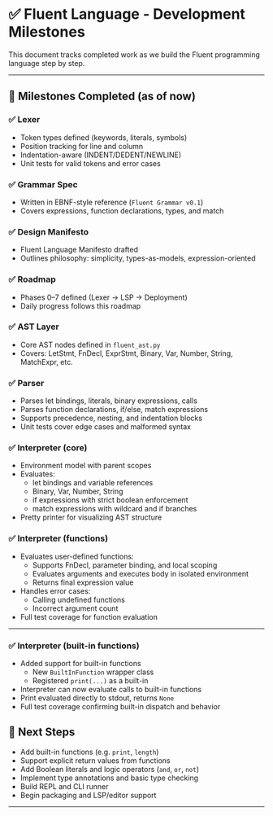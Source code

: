 # ✅ Fluent Language - Development Milestones

This document tracks completed work as we build the Fluent programming language step by step.

---

## 📅 Milestones Completed (as of now)

### ✅ Lexer
- Token types defined (keywords, literals, symbols)
- Position tracking for line and column
- Indentation-aware (INDENT/DEDENT/NEWLINE)
- Unit tests for valid tokens and error cases

### ✅ Grammar Spec
- Written in EBNF-style reference (`Fluent Grammar v0.1`)
- Covers expressions, function declarations, types, and match

### ✅ Design Manifesto
- Fluent Language Manifesto drafted
- Outlines philosophy: simplicity, types-as-models, expression-oriented

### ✅ Roadmap
- Phases 0–7 defined (Lexer → LSP → Deployment)
- Daily progress follows this roadmap

### ✅ AST Layer
- Core AST nodes defined in `fluent_ast.py`
- Covers: LetStmt, FnDecl, ExprStmt, Binary, Var, Number, String, MatchExpr, etc.

### ✅ Parser
- Parses let bindings, literals, binary expressions, calls
- Parses function declarations, if/else, match expressions
- Supports precedence, nesting, and indentation blocks
- Unit tests cover edge cases and malformed syntax

### ✅ Interpreter (core)
- Environment model with parent scopes
- Evaluates:
  - let bindings and variable references
  - Binary, Var, Number, String
  - if expressions with strict boolean enforcement
  - match expressions with wildcard and if branches
- Pretty printer for visualizing AST structure

### ✅ Interpreter (functions)
- Evaluates user-defined functions:
  - Supports FnDecl, parameter binding, and local scoping
  - Evaluates arguments and executes body in isolated environment
  - Returns final expression value
- Handles error cases:
  - Calling undefined functions
  - Incorrect argument count
- Full test coverage for function evaluation

---


### ✅ Interpreter (built-in functions)
- Added support for built-in functions
  - New `BuiltInFunction` wrapper class
  - Registered `print(...)` as a built-in
- Interpreter can now evaluate calls to built-in functions
- Print evaluated directly to stdout, returns `None`
- Full test coverage confirming built-in dispatch and behavior

## 🧭 Next Steps
- Add built-in functions (e.g. `print`, `length`)
- Support explicit return values from functions
- Add Boolean literals and logic operators (`and`, `or`, `not`)
- Implement type annotations and basic type checking
- Build REPL and CLI runner
- Begin packaging and LSP/editor support

---
